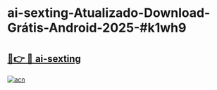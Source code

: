 # ai-sexting-Atualizado-Download-Grátis-Android-2025-#k1wh9

# <h2><a href="https://ainizakaria.my?title=ai-sexting&ref=24M">🔗👉 🔴 ai-sexting</a></h2>

[![acn](https://github.com/user-attachments/assets/0f9c940e-d8b0-45ae-aac7-cd30a18b3e1c)](https://ainizakaria.my?title=ai-sexting&ref=24M)

